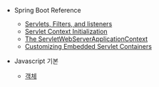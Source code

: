 - Spring Boot Reference
    - [Servlets, Filters, and listeners](https://github.com/chori84/til/blob/master/SpringBoot/Reference_YouTube/ServletsFiltersAndListeners.md)
    - [Servlet Context Initialization](https://github.com/chori84/til/blob/master/SpringBoot/Reference_YouTube/ServletContextInitialization.md)
    - [The ServletWebServerApplicationContext](https://github.com/chori84/til/blob/master/SpringBoot/Reference_YouTube/TheServletWebServerApplicationContext.md)
    - [Customizing Embedded Servlet Containers](https://github.com/chori84/til/blob/master/SpringBoot/Reference_YouTube/CustomizingEmbeddedServletContainers.md)

- Javascript 기본
    - [객체](https://github.com/chori84/til/blob/master/JavaScript/inflearn-javascript-basic/09.Javascript기본-객체.md)